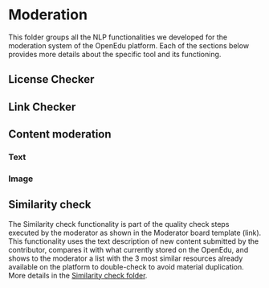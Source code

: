 # Moderation
This folder groups all the NLP functionalities we developed for the moderation system of the OpenEdu platform. Each of the sections below provides more details about the specific tool and its functioning.

## License Checker

## Link Checker

## Content moderation
### Text
### Image

## Similarity check
The Similarity check functionality is part of the quality check steps executed by the moderator as shown in the Moderator board template (link). This functionality uses the text description of new content submitted by the contributor, compares it with what currently stored on the OpenEdu, and shows to the moderator a list with the 3 most similar resources already available on the platform to double-check to avoid material duplication. More details in the [Similarity check folder](https://github.com/WomenPlusPlus/deploy-impact-22-openedu-e/tree/Restructure/src/NLP/Moderation/Similarity%20check).
